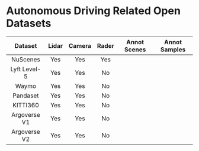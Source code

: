 # Autonomous Driving Related Open Datasets

|   Dataset    | Lidar | Camera | Rader | Annot Scenes | Annot Samples |
| :----------: | :---: | :----: | :---: | :----------: | :-----------: |
|   NuScenes   |  Yes  |  Yes   |  Yes  |              |               |
| Lyft Level-5 |  Yes  |  Yes   |  No   |              |               |
|    Waymo     |  Yes  |  Yes   |  No   |              |               |
|   Pandaset   |  Yes  |  Yes   |  No   |              |               |
|   KITTI360   |  Yes  |  Yes   |  No   |              |               |
| Argoverse V1 |  Yes  |  Yes   |  No   |              |               |
| Argoverse V2 |  Yes  |  Yes   |  No   |              |               |
